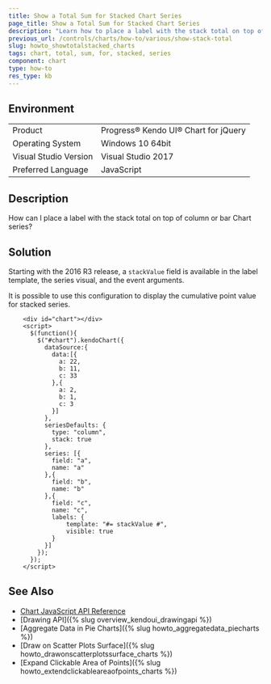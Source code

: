 ```yaml
---
title: Show a Total Sum for Stacked Chart Series
page_title: Show a Total Sum for Stacked Chart Series
description: "Learn how to place a label with the stack total on top of column or bar series in a Kendo UI Chart."
previous_url: /controls/charts/how-to/various/show-stack-total
slug: howto_showtotalstacked_charts
tags: chart, total, sum, for, stacked, series
component: chart
type: how-to
res_type: kb
---
```


## Environment

<table>
 <tr>
  <td>Product</td>
  <td>Progress® Kendo UI® Chart for jQuery</td>
 </tr>
 <tr>
  <td>Operating System</td>
  <td>Windows 10 64bit</td>
 </tr>
 <tr>
  <td>Visual Studio Version</td>
  <td>Visual Studio 2017</td>
 </tr>
 <tr>
  <td>Preferred Language</td>
  <td>JavaScript</td>
 </tr>
</table>

## Description

How can I place a label with the stack total on top of column or bar Chart series?

## Solution

Starting with the 2016 R3 release, a `stackValue` field is available in the label template, the series visual, and the event arguments.

It is possible to use this configuration to display the cumulative point value for stacked series.

```dojo
    <div id="chart"></div>
    <script>
      $(function(){
        $("#chart").kendoChart({
          dataSource:{
            data:[{
              a: 22,
              b: 11,
              c: 33
            },{
              a: 2,
              b: 1,
              c: 3
            }]
          },
          seriesDefaults: {
            type: "column",
            stack: true
          },
          series: [{
            field: "a",
            name: "a"
          },{
            field: "b",
            name: "b"
          },{
            field: "c",
            name: "c",
            labels: {
                template: "#= stackValue #",
                visible: true
            }
          }]
        });
      });
    </script>
```

## See Also

* [Chart JavaScript API Reference](/api/javascript/dataviz/ui/chart)
* [Drawing API]({% slug overview_kendoui_drawingapi %})
* [Aggregate Data in Pie Charts]({% slug howto_aggregatedata_piecharts %})
* [Draw on Scatter Plots Surface]({% slug howto_drawonscatterplotssurface_charts %})
* [Expand Clickable Area of Points]({% slug howto_extendclickableareaofpoints_charts %})
